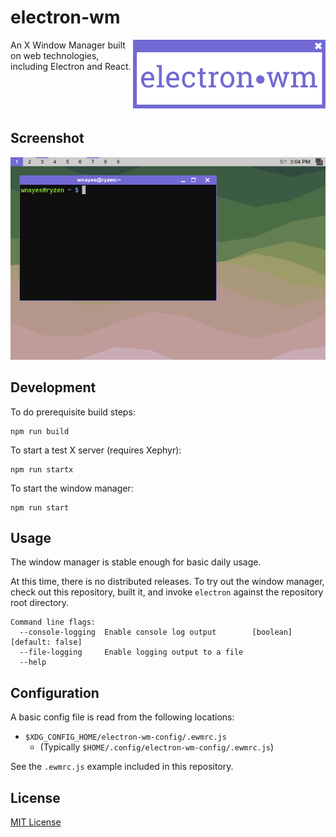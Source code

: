 # electron-wm

<img align="right" src="/assets/logo.svg" height="110px" alt="electron-wm logo">

An X Window Manager built on web technologies, including Electron and React.

<br /><br /><br />

## Screenshot

![electron-wm screenshot](assets/screenshots/1.png?raw=true)
    
## Development

To do prerequisite build steps:

    npm run build

To start a test X server (requires Xephyr):

    npm run startx

To start the window manager:

    npm run start

## Usage

The window manager is stable enough for basic daily usage.

At this time, there is no distributed releases. To try out the window manager, check out this repository, built it, and invoke `electron` against the repository root directory.

```
Command line flags:
  --console-logging  Enable console log output        [boolean] [default: false]
  --file-logging     Enable logging output to a file
  --help
```

## Configuration

A basic config file is read from the following locations:

- `$XDG_CONFIG_HOME/electron-wm-config/.ewmrc.js`
    - (Typically `$HOME/.config/electron-wm-config/.ewmrc.js`)

See the `.ewmrc.js` example included in this repository.

## License

[MIT License](LICENSE.md)
